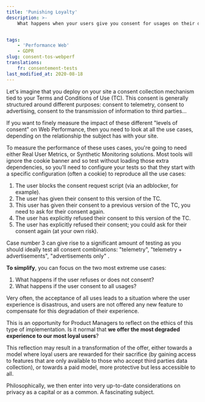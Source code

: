```yaml
---
title: 'Punishing Loyalty'
description: >-
    What happens when your users give you consent for usages on their data? Quite often, their Quality of Service deteriorates…


tags:
    - 'Performance Web'
    - GDPR
slug: consent-tos-webperf
translations:
    fr: consentement-tests
last_modified_at: 2020-08-18
---
```


Let's imagine that you deploy on your site a consent collection mechanism tied to your Terms and Conditions of Use (TC). This consent is generally structured around different purposes: consent to telemetry, consent to advertising, consent to the transmission of information to third parties...

If you want to finely measure the impact of these different "levels of consent" on Web Performance, then you need to look at all the use cases, depending on the relationship the subject has with your site.

To measure the performance of these uses cases, you're going to need either Real User Metrics, or Synthetic Monitoring solutions. Most tools will ignore the cookie banner and so test without loading those extra dependencies, so you'll need to configure your tests so that they start with a specific configuration (often a cookie) to reproduce all the use cases:

1. The user blocks the consent request script (via an adblocker, for example).
2. The user has given their consent to this version of the TC.
3. This user has given their consent to a previous version of the TC, you need to ask for their consent again.
4. The user has explicitly refused their consent to this version of the TC.
5. The user has explicitly refused their consent; you could ask for their consent again (at your own risk).

Case number 3 can give rise to a significant amount of testing as you should ideally test all consent combinations: "telemetry", "telemetry + advertisements", "advertisements only" .

**To simplify**, you can focus on the two most extreme use cases:

1. What happens if the user refuses or does not consent?
2. What happens if the user consent to all usages?

Very often, the acceptance of all uses leads to a situation where the user experience is disastrous, and users are not offered any new feature to compensate for this degradation of their experience.

This is an opportunity for Product Managers to reflect on the ethics of this type of implementation. Is it normal that **we offer the most degraded experience to our most loyal users**?

This reflection may result in a
transformation of the offer, either towards a model where loyal users are
rewarded for their sacrifice (by gaining access to features that
are only available to those who accept third parties data collection), or
towards a paid model, more protective but less accessible to
all.

Philosophically, we then enter into very up-to-date considerations on
privacy as a capital or as a common. A fascinating subject.

